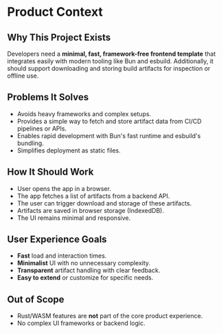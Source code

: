 # Product Context

## Why This Project Exists
Developers need a **minimal, fast, framework-free frontend template** that integrates easily with modern tooling like Bun and esbuild. Additionally, it should support downloading and storing build artifacts for inspection or offline use.

## Problems It Solves
- Avoids heavy frameworks and complex setups.
- Provides a simple way to fetch and store artifact data from CI/CD pipelines or APIs.
- Enables rapid development with Bun's fast runtime and esbuild's bundling.
- Simplifies deployment as static files.

## How It Should Work
- User opens the app in a browser.
- The app fetches a list of artifacts from a backend API.
- The user can trigger download and storage of these artifacts.
- Artifacts are saved in browser storage (IndexedDB).
- The UI remains minimal and responsive.

## User Experience Goals
- **Fast** load and interaction times.
- **Minimalist** UI with no unnecessary complexity.
- **Transparent** artifact handling with clear feedback.
- **Easy to extend** or customize for specific needs.

## Out of Scope
- Rust/WASM features are **not** part of the core product experience.
- No complex UI frameworks or backend logic.
